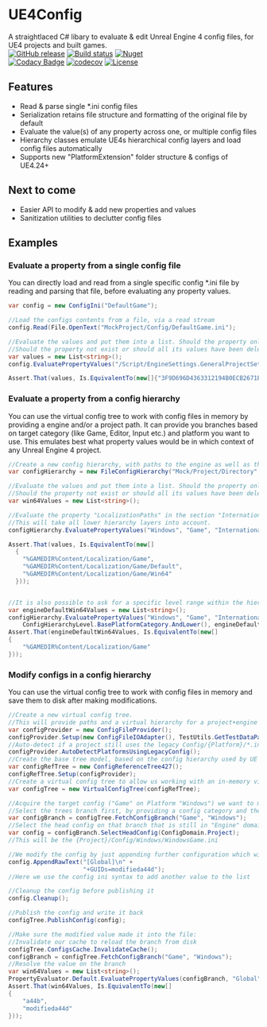 # UE4Config

A straightlaced C# libary to evaluate & edit Unreal Engine 4 config files, for UE4 projects and built games.  
[![GitHub release](https://img.shields.io/github/release/Wortex17/UE4Config)](https://github.com/Wortex17/UE4Config/releases/latest)
[![Build status](https://ci.appveyor.com/api/projects/status/f5tq5q3u4j87a0ux/branch/master?svg=true)](https://ci.appveyor.com/project/Wortex17/UE4Config/branch/master)
[![Nuget](https://img.shields.io/nuget/v/Infrablack.UE4Config)](https://www.nuget.org/packages/Infrablack.UE4Config)  
[![Codacy Badge](https://api.codacy.com/project/badge/Grade/f679eceb343c47d581494ad6b6b9f809)](https://app.codacy.com/manual/Wortex17/UE4Config?utm_source=github.com&utm_medium=referral&utm_content=Wortex17/UE4Config&utm_campaign=Badge_Grade_Dashboard)
[![codecov](https://codecov.io/gh/Wortex17/UE4Config/branch/master/graph/badge.svg)](https://codecov.io/gh/Wortex17/UE4Config)
[![License](https://img.shields.io/github/license/Wortex17/UE4Config)](https://raw.githubusercontent.com/Wortex17/UE4Config/master/LICENSE)


## Features

* Read & parse single \*.ini config files
* Serialization retains file structure and formatting of the original file by default
* Evaluate the value(s) of any property across one, or multiple config files
* Hierarchy classes emulate UE4s hierarchical config layers and load config files automatically
* Supports new "PlatformExtension" folder structure & configs of UE4.24+

## Next to come

* Easier API to modify & add new properties and values
* Sanitization utilities to declutter config files

## Examples

### Evaluate a property from a single config file
You can directly load and read from a single specific config \*.ini file by reading and parsing that file, before evaluating any property values.
```C#
var config = new ConfigIni("DefaultGame");

//Load the configs contents from a file, via a read stream
config.Read(File.OpenText("MockProject/Config/DefaultGame.ini");

//Evaluate the values and put them into a list. Should the property only have a single value, the list will have a single element.
//Should the property not exist or should all its values have been deleted via config, the list will be empty.
var values = new List<string>();
config.EvaluatePropertyValues("/Script/EngineSettings.GeneralProjectSettings", "ProjectID", values);

Assert.That(values, Is.EquivalentTo(new[]{"3F9D696D4363312194B0ECB2671E899F"}));
```

### Evaluate a property from a config hierarchy
You can use the virtual config tree to work with config files in memory by providing a engine and/or a project path.
It can provide you branches based on target category (like Game, Editor, Input etc.) and platform you want to use.
This emulates best what property values would be in which context of any Unreal Engine 4 project.
```C#
//Create a new config hierarchy, with paths to the engine as well as the project directory
var configHierarchy = new FileConfigHierarchy("Mock/Project/Directory", "Mock/Engine/Directory");

//Evaluate the values and put them into a list. Should the property only have a single value, the list will have a single element.
//Should the property not exist or should all its values have been deleted via config, the list will be empty.
var win64Values = new List<string>();

//Evaluate the property "LocalizationPaths" in the section "Internationalization" in the category "Game" for the topmost "Windows"-platform config in the hierarchy.
//This will take all lower hierarchy layers into account.
configHierarchy.EvaluatePropertyValues("Windows", "Game", "Internationalization", "LocalizationPaths", win64Values);

Assert.That(values, Is.EquivalentTo(new[]
  {
    "%GAMEDIR%Content/Localization/Game",
    "%GAMEDIR%Content/Localization/Game/Default",
    "%GAMEDIR%Content/Localization/Game/Win64"
  }));


//It is also possible to ask for a specific level range within the hierarchy
var engineDefaultWin64Values = new List<string>();
configHierarchy.EvaluatePropertyValues("Windows", "Game", "Internationalization", "LocalizationPaths",
    ConfigHierarchyLevel.BasePlatformCategory.AndLower(), engineDefaultWin64Values);
Assert.That(engineDefaultWin64Values, Is.EquivalentTo(new[]
{
    "%GAMEDIR%Content/Localization/Game"
}));

```

### Modify configs in a config hierarchy
You can use the virtual config tree to work with config files in memory
and save them to disk after making modifications.
```C#
//Create a new virtual config tree.
//This will provide paths and a virtual hierarchy for a project+engine base path combination
var configProvider = new ConfigFileProvider();
configProvider.Setup(new ConfigFileIOAdapter(), TestUtils.GetTestDataPath("MockEngineTmp"), TestUtils.GetTestDataPath("MockProjectTmp"));
//Auto-detect if a project still uses the legacy Config/{Platform}/*.ini setup.
configProvider.AutoDetectPlatformsUsingLegacyConfig();
//Create the base tree model, based on the config hierarchy used by UE since 4.27+
var configRefTree = new ConfigReferenceTree427();
configRefTree.Setup(configProvider);
//Create a virtual config tree to allow us working with an in-memory virtual hierarchy
var configTree = new VirtualConfigTree(configRefTree);

//Acquire the target config ("Game" on Platform "Windows") we want to modify
//Select the trees branch first, by providing a config category and the platform we're branching on
var configBranch = configTree.FetchConfigBranch("Game", "Windows");
//Select the head config on that branch that is still in "Engine" domain
var config = configBranch.SelectHeadConfig(ConfigDomain.Project);
//This will be the {Project}/Config/Windows/WindowsGame.ini

//We modify the config by just appending further configuration which will redefine properties
config.AppendRawText("[Global]\n" +
                     "+GUIDs=modifieda44d");
//Here we use the config ini syntax to add another value to the list

//Cleanup the config before publishing it
config.Cleanup();

//Publish the config and write it back
configTree.PublishConfig(config);

//Make sure the modified value made it into the file:
//Invalidate our cache to reload the branch from disk
configTree.ConfigsCache.InvalidateCache();
configBranch = configTree.FetchConfigBranch("Game", "Windows");
//Resolve the value on the branch
var win64Values = new List<string>();
PropertyEvaluator.Default.EvaluatePropertyValues(configBranch, "Global", "GUIDs", win64Values);
Assert.That(win64Values, Is.EquivalentTo(new[]
{
    "a44b",
    "modifieda44d"
}));

```